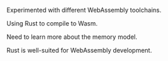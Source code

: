 Experimented with different WebAssembly toolchains.

Using Rust to compile to Wasm.

Need to learn more about the memory model.

Rust is well-suited for WebAssembly development.